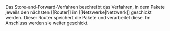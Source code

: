Das Store-and-Forward-Verfahren beschreibt das Verfahren, in dem Pakete jeweils den nächsten [[Router]] im [[Netzwerke|Netzwerk]] geschickt werden. Dieser Router speichert die Pakete und verarbeitet diese. Im Anschluss werden sie weiter geschickt.
